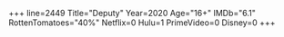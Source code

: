 +++
line=2449
Title="Deputy"
Year=2020
Age="16+"
IMDb="6.1"
RottenTomatoes="40%"
Netflix=0
Hulu=1
PrimeVideo=0
Disney=0
+++

